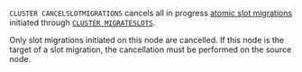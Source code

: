 `CLUSTER CANCELSLOTMIGRATIONS` cancels all in progress
[atomic slot migrations](../topics/atomic-slot-migration.md) initiated through
[`CLUSTER MIGRATESLOTS`](cluster-migrateslots.md).

Only slot migrations initiated on this node are cancelled. If this node is the
target of a slot migration, the cancellation must be performed on the source
node.
